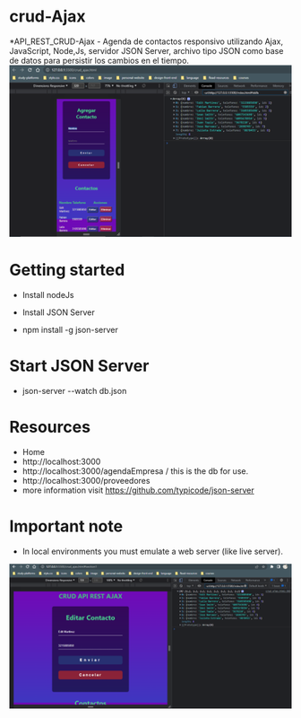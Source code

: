 # crud-Ajax
*API_REST_CRUD-Ajax - Agenda de contactos responsivo utilizando Ajax, JavaScript, Node,Js, servidor JSON Server, archivo tipo JSON como base de datos para persistir los cambios en el tiempo.
![](assets/vsMobile.PNG)

# Getting started
 * Install nodeJs
 * Install JSON Server

 * npm install -g json-server

# Start JSON Server

 * json-server --watch db.json
# Resources
 *  Home
 * http://localhost:3000
 * http://localhost:3000/agendaEmpresa / this is the db for use.
 * http://localhost:3000/proveedores
 * more information visit https://github.com/typicode/json-server
 
# Important note
 * In local environments you must emulate a web server (like live server).


![](assets/vsTablet-Edit.PNG)

